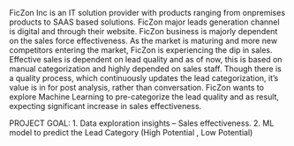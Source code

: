 FicZon Inc is an IT solution provider with products ranging from onpremises products to SAAS based solutions. FicZon major leads generation channel is digital and through their website.  FicZon business is majorly dependent on the sales force effectiveness. As the market is maturing and more new competitors entering the market, FicZon is experiencing the dip in sales.  Effective sales is dependent on lead quality and as of now, this is based on manual categorization and highly depended on sales staff. Though there is a quality process, which continuously updates the lead categorization, it’s value is in for post analysis, rather than conversation. FicZon wants to explore Machine Learning to pre-categorize the lead quality and as result, expecting significant increase in sales effectiveness. 
 
PROJECT GOAL: 1. Data exploration insights – Sales effectiveness. 2. ML model to predict the Lead Category (High Potential , Low Potential)

